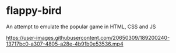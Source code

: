# flappy-bird
An attempt to emulate the popular game in HTML, CSS and JS



https://user-images.githubusercontent.com/20650309/189200240-13717bc0-a307-4805-a28e-4b91b0e53536.mp4
